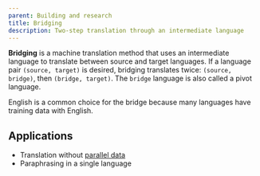 ```yaml
---
parent: Building and research
title: Bridging
description: Two-step translation through an intermediate language
---
```


**Bridging** is a machine translation method that uses an intermediate language to translate between source and target languages.
If a language pair `(source, target)` is desired, bridging translates twice: `(source, bridge)`, then `(bridge, target)`. 
The `bridge` language is also called a pivot language. 

English is a common choice for the bridge because many languages have training data with English.

## Applications

- Translation without [parallel data](/nav_bar/features/customisation/parallel-data.md)
- Paraphrasing in a single language
